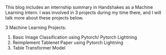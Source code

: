 This blog includes an internship summary in Handshakes as a Machine Learning Intern. 
I was involved in 3 projects during my time there, and I will talk more about these projects below. 

3 Machine Learning Projects: 
  1. Basic Image Classification using Pytorch/ Pytorch Lightning
  2. Reimplement Tablenet Paper using Pytorch Lightning
  3. Table Transformer Model 

